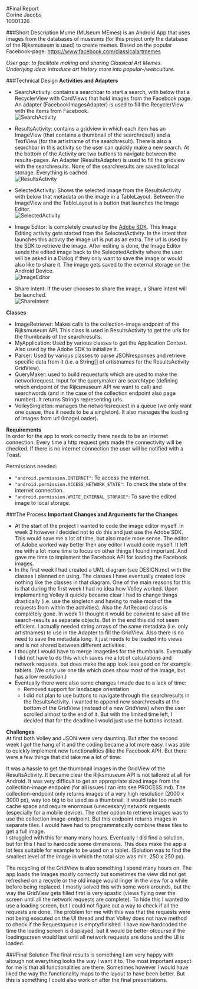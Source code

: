 #Final Report  
Corine Jacobs  
10001326

###Short Description
Mume (MUseum MEmes) is an Android App that uses images from the databases of museums (for this project only the database of the Rijksmuseum is used) to create memes. Based on the popular Facebook-page: https://www.facebook.com/classicalartmemes  

*User gap: to facilitate making and sharing Classical Art Memes.*  
*Underlying idea: introduce art history more into popular-/webculture.*  

###Technical Design
**Activities and Adapters**  
- SearchActivity: contains a searchbar to start a search, with below that a RecyclerView with CardViews that hold images from the Facebook page. An adapter (FacebookImagesAdapter) is used to fill the RecyclerView with the items from Facebook.  
![SearchActivity](/doc/searchactivity28jan2016.jpg)  

- ResultsActivity: contains a gridview in which each item has an ImageView (that contains a thumbnail of the searchresult) and a TextView (for the artistname of the searchresult). There is also a searchbar in this activity so the user can quickly make a new search. At the bottom of the Activity are two buttons to navigate between the results-pages. An Adapter (ResultsAdapter) is used to fill the gridview with the searchresults. None of the searchresults are saved to local storage. Everything is cached.  
![ResultsActivity](/doc/resultsactivity28jan2016.jpg)  

- SelectedActivity: Shows the selected image from the ResultsActivity with below that metadata on the image in a TableLayout. Between the ImageView and the TableLayout is a button that launches the Image Editor.  
![SelectedActivity](/doc/selectedactivity28jan2016.jpg)  

- Image Editor: Is completely created by the [Adobe SDK](https://creativesdk.adobe.com/). This Image Editing activity gets started from the SelectedActivity. In the intent that launches this activty the image url is put as an extra. The url is used by the SDK to retrieve the image. After editing is done, the Image Editor sends the edited image back to the SelecetedActivity where the user will be asked in a Dialog if they only want to save the image or would also like to share it. The image gets saved to the external storage on the Android Device.  
![ImageEditor](/doc/imageeditor28jan2016.jpg)  

- Share Intent: If the user chooses to share the image, a Share Intent will be launched.  
![ShareIntent](/doc/shareintent28jan2016.jpg)  

**Classes**  
- ImageRetriever: Makes calls to the collection-image endpoint of the Rijksmuseum API. This class is used in ResultsActivity to get the urls for the thumbnails of the searchresults.
- MyApplication: Used by various classes to get the Application Context. Also used by the Adobe SDK to initialize it.
- Parser: Used by various classes to parse JSONresponses and retrieve specific data from it (i.e. a String[] of artistnames for the ResultsActivity GridView).
- QueryMaker: used to build requesturls which are used to make the networkrequest. Input for the querymaker are searchtype (defining which endpoint of the Rijksmuseum API we want to call) and searchwords (and in the case of the collection endpoint also page number). It returns Strings representing urls.
- VolleySingleton: manages the networksrequest in a queue (we only want one queue, thus it needs to be a singleton). It also manages the loading of images from url (ImageLoader).

**Requirements**  
In order for the app to work correctly there needs to be an internet connection. Every time a http request gets made the connectivity will be checked. If there is no internet connection the user will be notified with a Toast.  

Permissions needed:
- `"android.permission.INTERNET"`: To access the internet.
- `"android.permission.ACCESS_NETWORK_STATE"`: To check the state of the internet connection.
- `"android.permission.WRITE_EXTERNAL_STORAGE"`: To save the edited image to local storage.


###The Process
**Important Changes and Arguments for the Changes**  
- At the start of the project I wanted to code the image editor myself. In week 3 however I decided not to do this and just use the Adobe SDK. This would save me a lot of time, but also made more sense. The editor of Adobe worked way better then any editor I would code myself. It left me with a lot more time to focus on other things I found important. And gave me time to implement the Facebook API for loading the Facebook images.
- In the first week I had created a UML diagram (see DESIGN.md) with the classes I planned on using. The classes I have eventually created look nothing like the classes in that diagram. One of the main reasons for this is that during the first week I had no idea how Volley worked. Upon implementing Volley it quickly became clear I had to change things drastically (i.e. use the singleton and having to make most of the requests from within the activities). Also the ArtRecord class is completely gone. In week 1 I thought it would be convient to save all the search-results as separate objects. But in the end this did not seem efficient. I actually needed string arrays of the same metadata (i.e. only artistnames) to use in the Adapter to fill the GridView. Also there is no need to save the metadata long. It just needs to be loaded into views and is not shared between different activities. 
- I thought I would have to merge imagetiles for the thumbnails. Eventually I did not have to do this which saves me a lot of calculations and network requests, but does make the app look less good on for example tablets. (We only use one tile which does show most of the image, but has a low resolution.)
- Eventually there were also some changes I made due to a lack of time:
	- Removed support for landscape orientation
	- I did not plan to use buttons to navigate through the searchresults in the ResultsActivity. I wanted to append new 	searchresults at the bottom of the GridView (instead of a new GridView) when the user scrolled almost to the end of it. But with the limited time left, I decided that for the deadline I would just use the buttons instead.

**Challenges**  
At first both Volley and JSON were very daunting. But after the second week I got the hang of it and the coding became a lot more easy. I was able to quickly implement new functionalities (like the Facebook API). But there were a few things that did take me a lot of time:

It was a hassle to get the thumbnail images in the GridView of the ResultsActivity. It became clear the Rijksmuseum API is not tailored at all for Android. It was very difficult to get an appropriate sized image from the collection-image endpoint (for all issues I ran into see PROCESS.md). The collection-endpoint only returns images of a very high resolution (2000 x 3000 px), way too big to be used as a thumbnail. It would take too much cache space and require enormous (unecessary) network requests (especially for a mobile device). The other option to retrieve images was to use the collection image-endpoint. But this endpoint returns images in separate tiles. I would have had to programmatically combine these tiles to get a full image.  
I struggled with this for many many hours. Eventually I did find a solution, but for this I had to hardcode some dimensions. This does make the app a lot less suitable for example to be used on a tablet. (Solution was to find the smallest level of the image in which the total size was min. 250 x 250 px).

The recycling of the GridView is also something I spend many hours on. The app loads the images mostly correctly but sometimes the view did not get refreshed on a recycle or the old image would linger in the view for a while before being replaced. I mostly solved this with some work arounds, but the way the GridView gets filled first is very spastic (views flying over the screen until all the network requests are complete). To hide this I wanted to use a loading screen, but I could not figure out a way to check if all the requests are done. The problem for me with this was that the requests were not being executed on the UI thread and that Volley does not have method to check if the Requestqueue is empty/finished. I have now hardcoded the time the loading screen is displayed, but it would be better ofcourse if the loadingscreen would last until all network requests are done and the UI is loaded.

###Final Solution
The final results is something I am very happy with altough not everything looks the way I want it to. The most important aspect for me is that all functionalities are there. Sometimes however I would have liked the way the functionality maps to the layout to have been better. But this is something I could also work on after the final presentations.  



